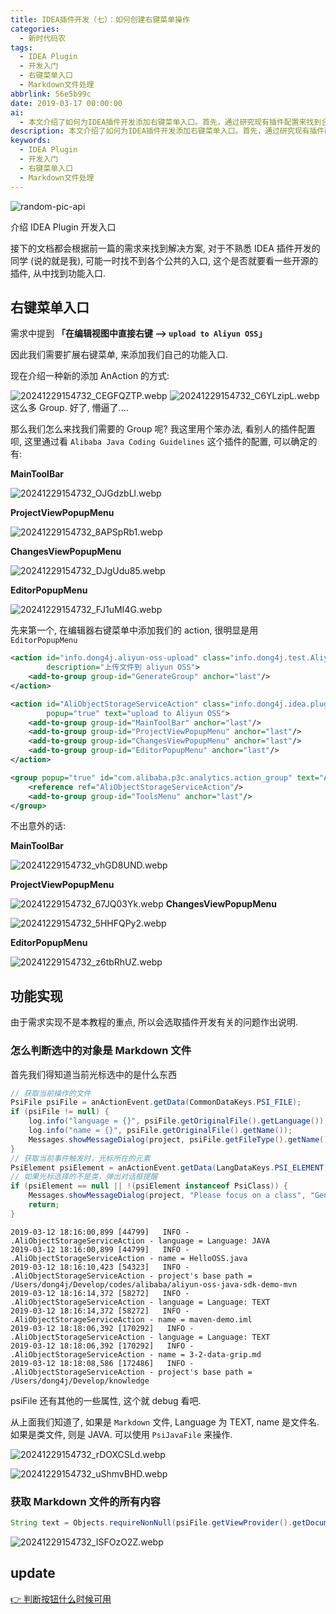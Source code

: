 ```yaml
---
title: IDEA插件开发（七）：如何创建右键菜单操作
categories:
  - 新时代码农
tags:
  - IDEA Plugin
  - 开发入门
  - 右键菜单入口
  - Markdown文件处理
abbrlink: 56e5b99c
date: 2019-03-17 00:00:00
ai:
  - 本文介绍了如何为IDEA插件开发添加右键菜单入口。首先，通过研究现有插件配置来找到合适的Group，然后使用XML文件定义AnAction及其属性。接下来，通过判断选中的对象是否为Markdown文件来实现功能，并获取Markdown文件的所有内容。最后，提供了关于更新版本的链接。
description: 本文介绍了如何为IDEA插件开发添加右键菜单入口。首先，通过研究现有插件配置来找到合适的Group，然后使用XML文件定义AnAction及其属性。接下来，通过判断选中的对象是否为Markdown文件来实现功能，并获取Markdown文件的所有内容。最后，提供了关于更新版本的链接。
keywords:
  - IDEA Plugin
  - 开发入门
  - 右键菜单入口
  - Markdown文件处理
---
```


<!-- markdownlint-disable-next-line MD033 -->
<meta name="referrer" content="no-referrer"/>

![random-pic-api](https://cover.dong4j.ink:1024)

介绍 IDEA Plugin 开发入口

接下的文档都会根据前一篇的需求来找到解决方案, 对于不熟悉 IDEA 插件开发的同学 (说的就是我), 可能一时找不到各个公共的入口, 这个是否就要看一些开源的插件,
从中找到功能入口.

## 右键菜单入口

需求中提到 **「在编辑视图中直接右键 --> `upload to Aliyun OSS`」**

因此我们需要扩展右键菜单, 来添加我们自己的功能入口.

现在介绍一种新的添加 AnAction 的方式:

![20241229154732_CEGFQZTP.webp](./03171253/20241229154732_CEGFQZTP.webp)
![20241229154732_C6YLzipL.webp](./03171253/20241229154732_C6YLzipL.webp)
这么多 Group. 好了, 懵逼了....

那么我们怎么来找我们需要的 Group 呢?
我这里用个笨办法, 看别人的插件配置呗, 这里通过看 `Alibaba Java Coding Guidelines` 这个插件的配置, 可以确定的有:

**MainToolBar**

![20241229154732_OJGdzbLl.webp](./03171253/20241229154732_OJGdzbLl.webp)

**ProjectViewPopupMenu**

![20241229154732_8APSpRb1.webp](./03171253/20241229154732_8APSpRb1.webp)

**ChangesViewPopupMenu**

![20241229154732_DJgUdu85.webp](./03171253/20241229154732_DJgUdu85.webp)

**EditorPopupMenu**

![20241229154732_FJ1uMI4G.webp](./03171253/20241229154732_FJ1uMI4G.webp)

先来第一个, 在编辑器右键菜单中添加我们的 action, 很明显是用 `EditorPopupMenu`

```xml
<action id="info.dong4j.aliyun-oss-upload" class="info.dong4j.test.AliyunOssUpload" text="upload aliyun oss"
        description="上传文件到 aliyun OSS">
    <add-to-group group-id="GenerateGroup" anchor="last"/>
</action>

<action id="AliObjectStorageServiceAction" class="info.dong4j.idea.plugin.action.AliObjectStorageServiceAction"
        popup="true" text="upload to Aliyun OSS">
    <add-to-group group-id="MainToolBar" anchor="last"/>
    <add-to-group group-id="ProjectViewPopupMenu" anchor="last"/>
    <add-to-group group-id="ChangesViewPopupMenu" anchor="last"/>
    <add-to-group group-id="EditorPopupMenu" anchor="last"/>
</action>

<group popup="true" id="com.alibaba.p3c.analytics.action_group" text="Aliyun OSS">
    <reference ref="AliObjectStorageServiceAction"/>
    <add-to-group group-id="ToolsMenu" anchor="last"/>
</group>
```

不出意外的话:

**MainToolBar**

![20241229154732_vhGD8UND.webp](./03171253/20241229154732_vhGD8UND.webp)

**ProjectViewPopupMenu**

![20241229154732_67JQ03Yk.webp](./03171253/20241229154732_67JQ03Yk.webp)
**ChangesViewPopupMenu**

![20241229154732_5HHFQPy2.webp](./03171253/20241229154732_5HHFQPy2.webp)

**EditorPopupMenu**

![20241229154732_z6tbRhUZ.webp](./03171253/20241229154732_z6tbRhUZ.webp)

## 功能实现

由于需求实现不是本教程的重点, 所以会选取插件开发有关的问题作出说明.

### 怎么判断选中的对象是 Markdown 文件

首先我们得知道当前光标选中的是什么东西

```java
// 获取当前操作的文件
PsiFile psiFile = anActionEvent.getData(CommonDataKeys.PSI_FILE);
if (psiFile != null) {
    log.info("language = {}", psiFile.getOriginalFile().getLanguage());
    log.info("name = {}", psiFile.getOriginalFile().getName());
    Messages.showMessageDialog(project, psiFile.getFileType().getName(), "File Type", null);
}
// 获取当前事件触发时，光标所在的元素
PsiElement psiElement = anActionEvent.getData(LangDataKeys.PSI_ELEMENT);
// 如果光标选择的不是类，弹出对话框提醒
if (psiElement == null || !(psiElement instanceof PsiClass)) {
    Messages.showMessageDialog(project, "Please focus on a class", "Generate Failed", null);
    return;
}
```

```
2019-03-12 18:16:00,899 [44799]   INFO - .AliObjectStorageServiceAction - language = Language: JAVA
2019-03-12 18:16:00,899 [44799]   INFO - .AliObjectStorageServiceAction - name = HelloOSS.java
2019-03-12 18:16:10,423 [54323]   INFO - .AliObjectStorageServiceAction - project's base path = /Users/dong4j/Develop/codes/alibaba/aliyun-oss-java-sdk-demo-mvn
2019-03-12 18:16:14,372 [58272]   INFO - .AliObjectStorageServiceAction - language = Language: TEXT
2019-03-12 18:16:14,372 [58272]   INFO - .AliObjectStorageServiceAction - name = maven-demo.iml
2019-03-12 18:18:06,392 [170292]   INFO - .AliObjectStorageServiceAction - language = Language: TEXT
2019-03-12 18:18:06,392 [170292]   INFO - .AliObjectStorageServiceAction - name = 3-2-data-grip.md
2019-03-12 18:18:08,586 [172486]   INFO - .AliObjectStorageServiceAction - project's base path = /Users/dong4j/Develop/knowledge
```

psiFile 还有其他的一些属性, 这个就 debug 看吧.

从上面我们知道了, 如果是 `Markdown` 文件, Language 为 TEXT, name 是文件名.
如果是类文件, 则是 JAVA. 可以使用 `PsiJavaFile` 来操作.

![20241229154732_rDOXCSLd.webp](./03171253/20241229154732_rDOXCSLd.webp)

![20241229154732_uShmvBHD.webp](./03171253/20241229154732_uShmvBHD.webp)

### 获取 Markdown 文件的所有内容

```java
String text = Objects.requireNonNull(psiFile.getViewProvider().getDocument()).getText();
```

![20241229154732_ISFOzO2Z.webp](./03171253/20241229154732_ISFOzO2Z.webp)

## update

[👉 判断按钮什么时候可用](https://github.com/dong4j/aliyun-oss-upload/tree/2.update)
